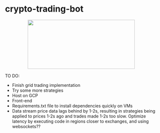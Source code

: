 # crypto-trading-bot

<p align="center">
<img src="https://github.com/bhn5ger/crypto-trading-bot/assets/72827220/b3097896-d43b-4a6b-89db-7063143ab09a" width= "354" height="162"/>
</p>

TO DO:
- Finish grid trading implementation
- Try some more strategies
- Host on GCP
- Front-end
- Requirements.txt file to install dependencies quickly on VMs
- Data stream price data lags behind by 1-2s, resulting in strategies being applied to prices 1-2s ago and trades made 1-2s too slow. Optimize latency by executing code in regions closer to exchanges, and using websockets??